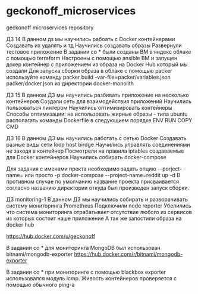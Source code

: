# geckonoff_microservices
geckonoff microservices repository

ДЗ 14
В данном дз мы научились рабоать с Docker контейнерами
Создавать их удалять и тд
Научились создавать образы
Развернули тестовое приложение
В задании со * были созданы ВМ в яндекс облаке с помощью terraform 
Настроены с помощью ansible ВМ и запущен докер контейнер с приложением из образа на Docker Hub который мы создали
Для запуска сборки образа в облаке с помощью packer используйте команду
packer build -var-file=packer/variables.json  packer/docker.json
из директории docker-monolith

ДЗ 15
В данном ДЗ мы научились разбивать приложение на несколько контейнеров
Создали сеть для взаимодействия приложений
Научились пользоваться линтером
Научились оптимизировать контейнеры
Способы оптимизации:
 не использовать жирные образы - типа ubuntu
 располагать команды Dockerfile в следующием порядке
 ENV
 RUN
 COPY
 CMD

ДЗ 16
В данном ДЗ мы научились работать с сетью Docker
Создавать разные виды сети
loop
host
birdge
Научились управлять соединениями не заходя в контейнер
Посмотрели на правила iptables создаваемые для Docker контейнеров
Научились собирать docker-compose

Для задания с именами пректа необходимо задать опцию --porject-name= или просто -p
docker-compose --project-name=reddit up -d
В противном случае по умолчанию название проекта присваивается согласно названию директории откуда был произведен запуск сборки.

ДЗ monitoring-1
В данном ДЗ мы научились собирать и разворачивать систему мониторинга Prometheus
Подключили node reporter
Убелились что система мониторинга отрабатывает отсутствие любого из сервисов из которых состоит наше приложение
А так же запостили образа на docker hub

https://hub.docker.com/u/geckonoff

В задании со * для мониторинга MongoDB был использован bitnami/mongodb-exporter
https://hub.docker.com/r/bitnami/mongodb-exporter

В задании со * при мониторинге с помощью blackbox exporter использовался модуль icmp. Живость контейнеров проверяется с помощью обычного ping-а
